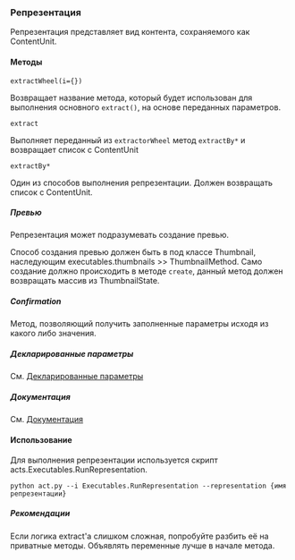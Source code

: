### Репрезентация

Репрезентация представляет вид контента, сохраняемого как ContentUnit.

#### Методы

`extractWheel(i={})`

Возвращает название метода, который будет использован для выполнения основного `extract()`, на основе переданных параметров.

`extract`

Выполняет переданный из `extractorWheel` метод `extractBy*` и возвращает список с ContentUnit

`extractBy*`

Один из способов выполнения репрезентации. Должен возвращать список с ContentUnit.

##### Превью

Репрезентация может подразумевать создание превью.

Способ создания превью должен быть в под классе Thumbnail, наследующим executables.thumbnails >> ThumbnailMethod. Само создание должно происходить в методе `create`, данный метод должен возвращать массив из ThumbnailState.

##### Confirmation

Метод, позволяющий получить заполненные параметры исходя из какого либо значения.

##### Декларированные параметры

См. [Декларированные параметры](../declarable/declarable_params.md)

##### Документация

См. [Документация](../declarable/documentation.md)

#### Использование

Для выполнения репрезентации используется скрипт acts.Executables.RunRepresentation.

```
python act.py --i Executables.RunRepresentation --representation {имя репрезентации}
```

##### Рекомендации

Если логика extract'а слишком сложная, попробуйте разбить её на приватные методы. Объявлять переменные лучше в начале метода.

